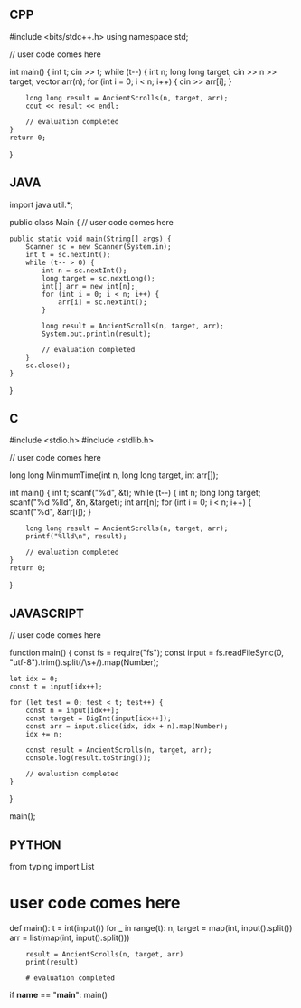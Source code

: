 ## CPP

#include <bits/stdc++.h>
using namespace std;

// user code comes here

int main() {
    int t;
    cin >> t;
    while (t--) {
        int n;
        long long target;
        cin >> n >> target;
        vector<int> arr(n);
        for (int i = 0; i < n; i++) {
            cin >> arr[i];
        }

        long long result = AncientScrolls(n, target, arr);
        cout << result << endl;

        // evaluation completed
    }
    return 0;
}

## JAVA

import java.util.*;

public class Main {
    // user code comes here

    public static void main(String[] args) {
        Scanner sc = new Scanner(System.in);
        int t = sc.nextInt();
        while (t-- > 0) {
            int n = sc.nextInt();
            long target = sc.nextLong();
            int[] arr = new int[n];
            for (int i = 0; i < n; i++) {
                arr[i] = sc.nextInt();
            }

            long result = AncientScrolls(n, target, arr);
            System.out.println(result);

            // evaluation completed
        }
        sc.close();
    }
}

## C

#include <stdio.h>
#include <stdlib.h>

// user code comes here

long long MinimumTime(int n, long long target, int arr[]);

int main() {
    int t;
    scanf("%d", &t);
    while (t--) {
        int n;
        long long target;
        scanf("%d %lld", &n, &target);
        int arr[n];
        for (int i = 0; i < n; i++) {
            scanf("%d", &arr[i]);
        }

        long long result = AncientScrolls(n, target, arr);
        printf("%lld\n", result);

        // evaluation completed
    }
    return 0;
}


## JAVASCRIPT

// user code comes here

function main() {
    const fs = require("fs");
    const input = fs.readFileSync(0, "utf-8").trim().split(/\s+/).map(Number);

    let idx = 0;
    const t = input[idx++];

    for (let test = 0; test < t; test++) {
        const n = input[idx++];
        const target = BigInt(input[idx++]);
        const arr = input.slice(idx, idx + n).map(Number);
        idx += n;

        const result = AncientScrolls(n, target, arr);
        console.log(result.toString());

        // evaluation completed
    }
}

main();

## PYTHON

from typing import List

# user code comes here

def main():
    t = int(input())
    for _ in range(t):
        n, target = map(int, input().split())
        arr = list(map(int, input().split()))

        result = AncientScrolls(n, target, arr)
        print(result)

        # evaluation completed

if __name__ == "__main__":
    main()